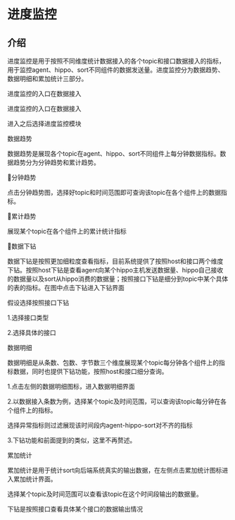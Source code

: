 #                                         进度监控

## 介绍

进度监控是用于按照不同维度统计数据接入的各个topic和接口数据接入的指标，用于监控agent、hippo、sort不同组件的数据发送量。进度监控分为数据趋势、数据明细和累加统计三部分。

进度监控的入口在数据接入



进度监控的入口在数据接入



进入之后选择进度监控模块



数据趋势

数据趋势是展现各个topic在agent、hippo、sort不同组件上每分钟数据指标。数据趋势分为分钟趋势和累计趋势。

分钟趋势

点击分钟趋势图，选择好topic和时间范围即可查询该topic在各个组件上的数据指标。



累计趋势

展现某个topic在各个组件上的累计统计指标



数据下钻

数据下钻是按照更加细粒度查看指标，目前系统提供了按照host和接口两个维度下钻。按照host下钻是查看agent向某个hippo主机发送数据量、hippo自己接收的数据量以及sort从hippo消费的数据量；按照接口下钻是细分到topic中某个具体的表的指标。在图中点击下钻进入下钻界面



假设选择按照接口下钻

1.选择接口类型



2.选择具体的接口



数据明细

数据明细是从条数、包数、字节数三个维度展现某个topic每分钟各个组件上的指标数据，同时也提供下钻功能，按照host和接口细分查询。

1.点击左侧的数据明细图标，进入数据明细界面



2.以数据接入条数为例，选择某个topic及时间范围，可以查询该topic每分钟在各个组件上的指标。



选择异常指标则过滤展现该时间段内agent-hippo-sort对不齐的指标



3.下钻功能和前面提到的类似，这里不再赘述。

累加统计

累加统计是用于统计sort向后端系统真实的输出数据，在左侧点击累加统计图标进入累加统计界面。



选择某个topic及时间范围可以查看该topic在这个时间段输出的数据量。





下钻是按照接口查看具体某个接口的数据输出情况

